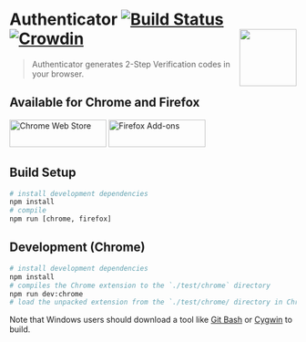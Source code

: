 # Authenticator [![Build Status](https://travis-ci.com/Authenticator-Extension/Authenticator.svg?branch=dev)](https://travis-ci.com/Authenticator-Extension/Authenticator) [![Crowdin](https://d322cqt584bo4o.cloudfront.net/authenticator-firefox/localized.svg)](https://crowdin.com/project/authenticator-firefox) <img align="right" width="100" height="100" src="https://github.com/Authenticator-Extension/Authenticator/raw/dev/images/icon.svg">

> Authenticator generates 2-Step Verification codes in your browser.

## Available for Chrome and Firefox

[<img src="https://raw.githubusercontent.com/wiki/Authenticator-Extension/Authenticator/readme-images/chrome-web-store.png" title="Chrome Web Store" width="170" height="48" />](https://chrome.google.com/webstore/detail/authenticator/bhghoamapcdpbohphigoooaddinpkbai) [<img src="https://raw.githubusercontent.com/wiki/Authenticator-Extension/Authenticator/readme-images/firefox-add-ons.png" title="Firefox Add-ons" width="170" height="48" />](https://addons.mozilla.org/en-US/firefox/addon/auth-helper?src=external-github)
## Build Setup

``` bash
# install development dependencies
npm install
# compile
npm run [chrome, firefox]
```

## Development (Chrome)

``` bash
# install development dependencies
npm install 
# compiles the Chrome extension to the `./test/chrome` directory
npm run dev:chrome
# load the unpacked extension from the `./test/chrome/ directory in Chrome
```

Note that Windows users should download a tool like [Git Bash](https://git-scm.com/download/win) or [Cygwin](http://cygwin.com/) to build.
